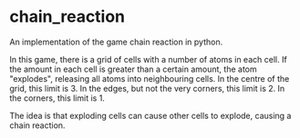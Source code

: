 # chain_reaction
An implementation of the game chain reaction in python.

In this game, there is a grid of cells with a number of atoms in each cell. 
If the amount in each cell is greater than a certain amount, the atom "explodes", releasing all atoms into neighbouring cells.
In the centre of the grid, this limit is 3. In the edges, but not the very corners, this limit is 2. In the corners, this limit is 1.

The idea is that exploding cells can cause other cells to explode, causing a chain reaction. 
